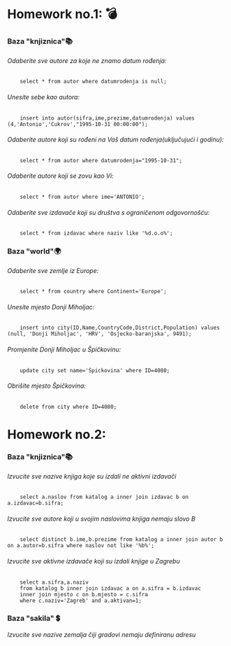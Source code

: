 # Homework no.1: :bomb:

### Baza "knjiznica":books:
###### Odaberite sve autore za koje ne znamo datum rođenja:
        select * from autor where datumrodenja is null;
###### Unesite sebe kao autora:
        insert into autor(sifra,ime,prezime,datumrodenja) values (4,'Antonio','Cukrov',"1995-10-31 00:00:00");
###### Odaberite autore koji su rođeni na Vaš datum rođenja(uključujući i godinu):
        select * from autor where datumrodenja="1995-10-31";
###### Odaberite autore koji se zovu kao Vi:
        select * from autor where ime='ANTONIO';
###### Odaberite sve izdavače koji su društva s ograničenom odgovornošću:
        select * from izdavac where naziv like '%d.o.o%';

### Baza "world":earth_africa:
###### Odaberite sve zemlje iz Europe:
        select * from country where Continent='Europe';
###### Unesite mjesto Donji Miholjac:
        insert into city(ID,Name,CountryCode,District,Population) values (null, 'Donji Miholjac', 'HRV', 'Osjecko-baranjska', 9491);
###### Promjenite Donji Miholjac u Špičkovinu:
        update city set name='Špickovina' where ID=4080;
###### Obrišite mjesto Špičkovina:
        delete from city where ID=4080;

# Homework no.2: 

### Baza "knjiznica":books:
###### Izvucite sve nazive knjiga koje su izdali ne aktivni izdavači
        select a.naslov from katalog a inner join izdavac b on a.izdavac=b.sifra;
###### Izvucite sve autore koji u svojim naslovima knjiga nemaju slovo B
        select distinct b.ime,b.prezime from katalog a inner join autor b on a.autor=b.sifra where naslov not like '%b%';
###### Izvucite sve aktivne izdavače koji su izdali knjige u Zagrebu
        select a.sifra,a.naziv
        from katalog b inner join izdavac a on a.sifra = b.izdavac 
        inner join mjesto c on b.mjesto = c.sifra 
        where c.naziv='Zagreb' and a.aktivan=1;



### Baza "sakila" :heavy_dollar_sign:
###### Izvucite sve nazive zemalja čiji gradovi nemaju definiranu adresu 
        